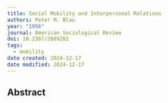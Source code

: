 ```yaml
---
title: Social Mobility and Interpersonal Relations
authors: Peter M. Blau
year: "1956"
journal: American Sociological Review
doi: 10.2307/2089282
tags:
  - mobility
date created: 2024-12-17
date modified: 2024-12-17
---
```


## Abstract
